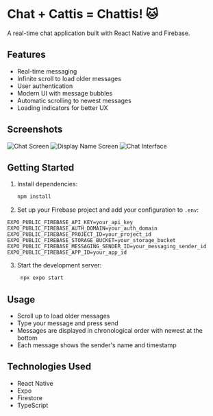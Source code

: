 # Chat + Cattis = Chattis! 🐱

A real-time chat application built with React Native and Firebase.

## Features

- Real-time messaging
- Infinite scroll to load older messages
- User authentication
- Modern UI with message bubbles
- Automatic scrolling to newest messages
- Loading indicators for better UX

## Screenshots

![Chat Screen](assets/images/screen1.PNG)
![Display Name Screen](assets/images/screen2.PNG)
![Chat Interface](assets/images/screen3.PNG)

## Getting Started

1. Install dependencies:
   ```bash
   npm install
   ```

2. Set up your Firebase project and add your configuration to `.env`:
```
EXPO_PUBLIC_FIREBASE_API_KEY=your_api_key
EXPO_PUBLIC_FIREBASE_AUTH_DOMAIN=your_auth_domain
EXPO_PUBLIC_FIREBASE_PROJECT_ID=your_project_id
EXPO_PUBLIC_FIREBASE_STORAGE_BUCKET=your_storage_bucket
EXPO_PUBLIC_FIREBASE_MESSAGING_SENDER_ID=your_messaging_sender_id
EXPO_PUBLIC_FIREBASE_APP_ID=your_app_id
```

3. Start the development server:
   ```bash
    npx expo start
   ```

## Usage

- Scroll up to load older messages
- Type your message and press send
- Messages are displayed in chronological order with newest at the bottom
- Each message shows the sender's name and timestamp

## Technologies Used

- React Native
- Expo
- Firestore
- TypeScript